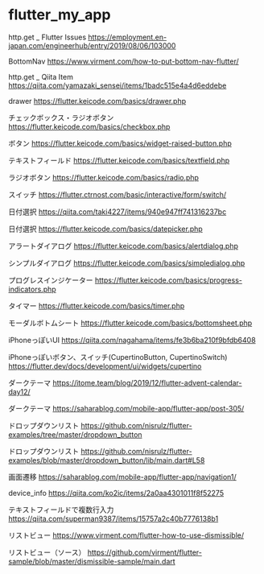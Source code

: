 # flutter_my_app

http.get _ Flutter Issues
https://employment.en-japan.com/engineerhub/entry/2019/08/06/103000

BottomNav
https://www.virment.com/how-to-put-bottom-nav-flutter/

http.get _ Qiita Item
https://qiita.com/yamazaki_sensei/items/1badc515e4a4d6eddebe

drawer
https://flutter.keicode.com/basics/drawer.php

チェックボックス・ラジオボタン
https://flutter.keicode.com/basics/checkbox.php

ボタン
https://flutter.keicode.com/basics/widget-raised-button.php

テキストフィールド
https://flutter.keicode.com/basics/textfield.php

ラジオボタン
https://flutter.keicode.com/basics/radio.php

スイッチ
https://flutter.ctrnost.com/basic/interactive/form/switch/

日付選択
https://qiita.com/taki4227/items/940e947ff741316237bc

日付選択
https://flutter.keicode.com/basics/datepicker.php

アラートダイアログ
https://flutter.keicode.com/basics/alertdialog.php

シンプルダイアログ
https://flutter.keicode.com/basics/simpledialog.php

プログレスインジケーター
https://flutter.keicode.com/basics/progress-indicators.php

タイマー
https://flutter.keicode.com/basics/timer.php

モーダルボトムシート
https://flutter.keicode.com/basics/bottomsheet.php

iPhoneっぽいUI
https://qiita.com/nagahama/items/fe3b6ba210f9bfdb6408

iPhoneっぽいボタン、スイッチ(CupertinoButton, CupertinoSwitch)
https://flutter.dev/docs/development/ui/widgets/cupertino

ダークテーマ
https://itome.team/blog/2019/12/flutter-advent-calendar-day12/

ダークテーマ
https://saharablog.com/mobile-app/flutter-app/post-305/

ドロップダウンリスト
https://github.com/nisrulz/flutter-examples/tree/master/dropdown_button

ドロップダウンリスト
https://github.com/nisrulz/flutter-examples/blob/master/dropdown_button/lib/main.dart#L58

画面遷移
https://saharablog.com/mobile-app/flutter-app/navigation1/

device_info
https://qiita.com/ko2ic/items/2a0aa4301011f8f52275

テキストフィールドで複数行入力
https://qiita.com/superman9387/items/15757a2c40b7776138b1

リストビュー
https://www.virment.com/flutter-how-to-use-dismissible/

リストビュー（ソース）
https://github.com/virment/flutter-sample/blob/master/dismissible-sample/main.dart
